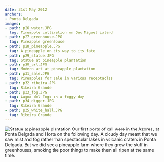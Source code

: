 ```yaml
---
date: 31st May 2012
anchors:
- Ponta Delgada
images:
- path: p26_water.JPG
  tag: Pineapple cultivation on Sao Miguel island
- path: p27_greenhouse.JPG
  tag: Pineapple greenhouse
- path: p28_pineapple.JPG
  tag: A pineapple on its way to its fate
- path: p29_statue.JPG
  tag: Statue at pineapple plantation
- path: p30_art.JPG
  tag: Modern art at pineapple plantation
- path: p31_sale.JPG
  tag: Pineapples for sale in various receptacles
- path: p32_ribeira.JPG
  tag: Ribeira Grande
- path: p33_fog.JPG
  tag: Lagoa del Fogo on a foggy day
- path: p34_digger.JPG
  tag: Ribeira Grande
- path: p35_white_hall.JPG
  tag: Ribeira Grande
---
```

![Statue at pineapple plantation](p29_statue.JPG)
Our first ports of call were in the Azores, at Ponta Delgada and 	Horta on the following day.  A cloudy day meant that we saw mist
and fog rather than spectacular lakes in volcanic craters in Ponta
Delgada.  But we did see a pineapple farm where they grew the stuff
in greenhouses, smoking the poor things to make them all ripen at the
same time.
